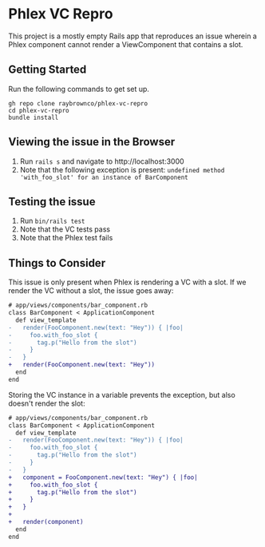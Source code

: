# Phlex VC Repro

This project is a mostly empty Rails app that reproduces an issue wherein a Phlex component cannot render a ViewComponent that contains a slot.

## Getting Started

Run the following commands to get set up.

```shell
gh repo clone raybrownco/phlex-vc-repro
cd phlex-vc-repro
bundle install
```

## Viewing the issue in the Browser

1. Run `rails s` and navigate to http://localhost:3000
2. Note that the following exception is present: `undefined method 'with_foo_slot' for an instance of BarComponent`

## Testing the issue

1. Run `bin/rails test`
2. Note that the VC tests pass
3. Note that the Phlex test fails

## Things to Consider

This issue is only present when Phlex is rendering a VC with a slot. If we render the VC without a slot, the issue goes away:

```diff
# app/views/components/bar_component.rb
class BarComponent < ApplicationComponent
  def view_template
-   render(FooComponent.new(text: "Hey")) { |foo|
-     foo.with_foo_slot {
-       tag.p("Hello from the slot")
-     }
-   }
+   render(FooComponent.new(text: "Hey"))
  end
end
```

Storing the VC instance in a variable prevents the exception, but also doesn't render the slot:

```diff
# app/views/components/bar_component.rb
class BarComponent < ApplicationComponent
  def view_template
-   render(FooComponent.new(text: "Hey")) { |foo|
-     foo.with_foo_slot {
-       tag.p("Hello from the slot")
-     }
-   }
+   component = FooComponent.new(text: "Hey") { |foo|
+     foo.with_foo_slot {
+       tag.p("Hello from the slot")
+     }
+   }
+
+   render(component)
  end
end
```